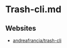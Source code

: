 # Trash-cli.md

## Websites

* [andreafrancia/trash-cli](https://github.com/andreafrancia/trash-cli)
